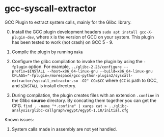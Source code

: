 # gcc-syscall-extractor
GCC Plugin to extract system calls, mainly for the Glibc library.

0. Install the GCC plugin development headers `sudo apt install gcc-X-plugin-dev`, where `X` is the version of GCC on your system. This plugin has been tested to work (not crash) on GCC 5 - 9.

1. Compile the plugin by running `make`

2. Configure the glibc compilation to invoke the plugin by using the `-fplugin` option. For example,
`../glibc-2.23/configure --prefix=$INSTALL --host=x86_64-linux-gnu --build=x86_64-linux-gnu CFLAGS="-fplugin=/morespace/gcc-python-plugin2/syscall-extractor/syscall_extractor.so -O2" CC=$CC`
where `$CC` is path to GCC, and `$INSTALL` is install directory.

3. During compilation, the plugin creates files with an extension `.confine` in the Glibc **source** directory. By concating them together you can get the CFG.
`find . -name "*.confine" | xargs cat > ../glibc-analysis/glibc-callgraph/egypt/egypt-1.10/initial.cfg`


Known issues:
1. System calls made in assembly are not yet handled. 
